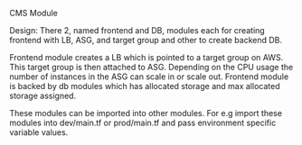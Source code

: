 CMS Module

Design:
There 2, named frontend and DB, modules each for creating frontend with LB, ASG, and target group and other to create backend DB.

Frontend module creates a LB which is pointed to a target group on AWS. This target group is then attached to ASG.
Depending on the CPU usage the number of instances in the ASG can scale in or scale out. 
Frontend module is backed by db modules which has allocated storage and max allocated storage assigned.

These modules can be imported into other modules. For e.g import these modules into dev/main.tf or prod/main.tf and pass environment specific variable values.
